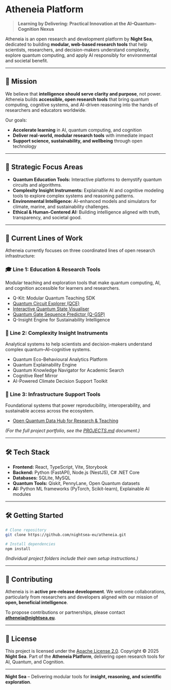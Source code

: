 # Atheneia Platform

> **Learning by Delivering: Practical Innovation at the AI–Quantum–Cognition Nexus**

Atheneia is an open research and development platform by **Night Sea**, dedicated to building **modular, web-based research tools** that help scientists, researchers, and decision-makers understand complexity, explore quantum computing, and apply AI responsibly for environmental and societal benefit.

---

## 🌌 Mission

We believe that **intelligence should serve clarity and purpose**, not power.
Atheneia builds **accessible, open research tools** that bring quantum computing, cognitive systems, and AI-driven reasoning into the hands of researchers and educators worldwide.

Our goals:

* **Accelerate learning** in AI, quantum computing, and cognition
* **Deliver real-world, modular research tools** with immediate impact
* **Support science, sustainability, and wellbeing** through open technology

---

## 🌭 Strategic Focus Areas

* **Quantum Education Tools:** Interactive platforms to demystify quantum circuits and algorithms.
* **Complexity Insight Instruments:** Explainable AI and cognitive modeling tools to explore complex systems and reasoning patterns.
* **Environmental Intelligence:** AI-enhanced models and simulators for climate, marine, and sustainability challenges.
* **Ethical & Human-Centered AI:** Building intelligence aligned with truth, transparency, and societal good.

---

## 🧩 Current Lines of Work
Atheneia currently focuses on three coordinated lines of open research infrastructure:

### 🎓 Line 1: Education & Research Tools 
Modular teaching and exploration tools that make quantum computing, AI, and cognition accessible for learners and researchers.
   * Q-Kit: Modular Quantum Teaching SDK
   * [Quantum Circuit Explorer (QCE)](foundational/qce)
   * [Interactive Quantum State Visualiser](foundational/state-visualiser)
   * [Quantum Gate Sequence Predictor (Q-GSP)](foundational/q-gsp)
   * Q-Insight Engine for Sustainability Intelligence

### 🧠 Line 2: Complexity Insight Instruments 
Analytical systems to help scientists and decision-makers understand complex quantum–AI–cognitive systems.
   * Quantum Eco-Behavioural Analytics Platform
   * Quantum Explainability Engine
   * Quantum Knowledge Navigator for Academic Search
   * Cognitive Reef Mirror
   * AI-Powered Climate Decision Support Toolkit
  
### 🧱 Line 3: Infrastructure Support Tools 
Foundational systems that power reproducibility, interoperability, and sustainable access across the ecosystem.
   * [Open Quantum Data Hub for Research & Teaching](instruments/open-data-hub)

*(For the full project portfolio, see the [PROJECTS.md](./PROJECTS.md) document.)*

---

## 🛠️ Tech Stack

* **Frontend:** React, TypeScript, Vite, Storybook
* **Backend:** Python (FastAPI), Node.js (NestJS), C# .NET Core
* **Databases:** SQLite, MySQL
* **Quantum Tools:** Qiskit, PennyLane, Open Quantum datasets
* **AI:** Python ML frameworks (PyTorch, Scikit-learn), Explainable AI modules

---

## 🛠️ Getting Started

```bash
# Clone repository
git clone https://github.com/nightsea-eu/atheneia.git

# Install dependencies
npm install

```

*(Individual project folders include their own setup instructions.)*

---

## 🤝 Contributing

Atheneia is in **active pre-release development**.
We welcome collaborations, particularly from researchers and developers aligned with our mission of **open, beneficial intelligence**.

To propose contributions or partnerships, please contact **[atheneia@nightsea.eu](mailto:atheneia@nightsea.eu)**.

---

## 📜 License

This project is licensed under the [Apache License 2.0](./LICENSE).
Copyright © 2025 **Night Sea**.
Part of the **Atheneia Platform**, delivering open research tools for AI, Quantum, and Cognition.

---

**Night Sea** – Delivering modular tools for **insight, reasoning, and scientific exploration**.
